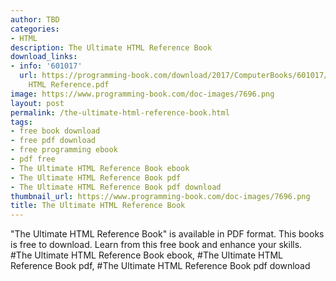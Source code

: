 ```yaml
---
author: TBD
categories:
- HTML
description: The Ultimate HTML Reference Book
download_links:
- info: '601017'
  url: https://programming-book.com/download/2017/ComputerBooks/601017/The Ultimate
    HTML Reference.pdf
image: https://www.programming-book.com/doc-images/7696.png
layout: post
permalink: /the-ultimate-html-reference-book.html
tags:
- free book download
- free pdf download
- free programming ebook
- pdf free
- The Ultimate HTML Reference Book ebook
- The Ultimate HTML Reference Book pdf
- The Ultimate HTML Reference Book pdf download
thumbnail_url: https://www.programming-book.com/doc-images/7696.png
title: The Ultimate HTML Reference Book
---
```


 
<div class="item-desc text-justify">
  "The Ultimate HTML Reference Book" is available in PDF format. This books is free to download. Learn from this free book and enhance your skills.
  <br>
  #The Ultimate HTML Reference Book ebook, #The Ultimate HTML Reference Book pdf, #The Ultimate HTML Reference Book pdf download
</div>